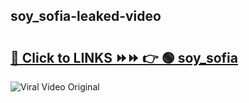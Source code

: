 
 ## soy_sofia-leaked-video 

# <h2><a href="https://clipsfans.com/soy_sofia&ref=git">🔗 Click to LINKS ⏩⏩ 👉 🟢 soy_sofia </a></h2>

<a href="https://clipsfans.com/soy_sofia&ref=git" rel="nofollow" data-target="animated-image.originalLink"><img src="https://i.ibb.co.com/xMMVF88/686577567.gif" alt="Viral Video Original" style="max-width: 100%; display: inline-block;" data-target="animated-image.originalImage"></a>
